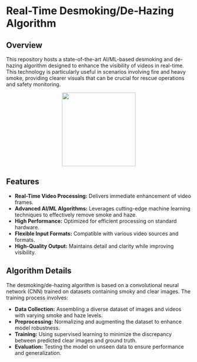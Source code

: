 # Real-Time Desmoking/De-Hazing Algorithm

## Overview

This repository hosts a state-of-the-art AI/ML-based desmoking and de-hazing algorithm designed to enhance the visibility of videos in real-time. This technology is particularly useful in scenarios involving fire and heavy smoke, providing clearer visuals that can be crucial for rescue operations and safety monitoring.

<div align="center">
  <img height="200" src="https://github.com/moulik10sharma/ResClear/assets/92577073/65d69696-3c93-4bfc-b253-a86347c29457"/>
</div>

## Features

- **Real-Time Video Processing:** Delivers immediate enhancement of video frames.
- **Advanced AI/ML Algorithms:** Leverages cutting-edge machine learning techniques to effectively remove smoke and haze.
- **High Performance:** Optimized for efficient processing on standard hardware.
- **Flexible Input Formats:** Compatible with various video sources and formats.
- **High-Quality Output:** Maintains detail and clarity while improving visibility.

## Algorithm Details

The desmoking/de-hazing algorithm is based on a convolutional neural network (CNN) trained on datasets containing smoky and clear images. The training process involves:

- **Data Collection:** Assembling a diverse dataset of images and videos with varying smoke and haze levels.
- **Preprocessing:** Normalizing and augmenting the dataset to enhance model robustness.
- **Training:** Using supervised learning to minimize the discrepancy between predicted clear images and ground truth.
- **Evaluation:** Testing the model on unseen data to ensure performance and generalization.
